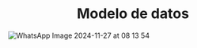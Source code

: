 <h1 align="center"> Modelo de datos </center></h1>

![WhatsApp Image 2024-11-27 at 08 13 54](https://github.com/user-attachments/assets/af12db5d-9458-4591-a8a4-63b6c4e377d5)
